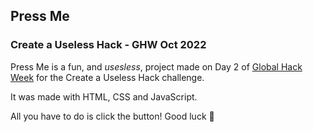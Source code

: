 ## Press Me
### Create a Useless Hack - GHW Oct 2022

Press Me is a fun, and *usesless*, project made on Day 2 of [Global Hack Week](https://ghw.mlh.io/oct) for the Create a Useless Hack challenge.

It was made with HTML, CSS and JavaScript.

All you have to do is click the button! Good luck 🥳
